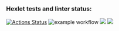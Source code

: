 ### Hexlet tests and linter status:
[![Actions Status](https://github.com/silentlyexisting/java-project-lvl4/workflows/hexlet-check/badge.svg)](https://github.com/silentlyexisting/java-project-lvl4/actions)
![example workflow](https://github.com/silentlyexisting/java-project-lvl4/actions/workflows/java-ci.yml/badge.svg)
<a href="https://codeclimate.com/github/silentlyexisting/java-project-lvl4/maintainability"><img src="https://api.codeclimate.com/v1/badges/ecf1b1c23447564f268d/maintainability" /></a>
<a href="https://codeclimate.com/github/silentlyexisting/java-project-lvl4/test_coverage"><img src="https://api.codeclimate.com/v1/badges/ecf1b1c23447564f268d/test_coverage" /></a>
